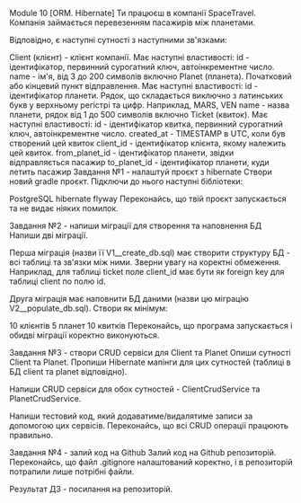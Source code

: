 Module 10 [ORM. Hibernate]
Ти працюєш в компанії SpaceTravel. Компанія займається перевезенням пасажирів між планетами.

Відповідно, є наступні сутності з наступними зв'язками:

Client (клієнт) - клієнт компанії. Має наступні властивості:
id - ідентифікатор, первинний сурогатний ключ, автоінкрементне число.
name - ім'я, від 3 до 200 символів включно
Planet (планета). Початковий або кінцевий пункт відправлення. Має наступні властивості:
id - ідентифікатор планети. Рядок, що складається виключно з латинських букв у верхньому регістрі та цифр. Наприклад, MARS, VEN
name - назва планети, рядок від 1 до 500 символів включно
Ticket (квиток). Має наступні властивості:
id - ідентифікатор квитка, первинний сурогатний ключ, автоінкрементне число.
created_at - TIMESTAMP в UTC, коли був створений цей квиток
client_id - ідентифікатор клієнта, якому належить цей квиток.
from_planet_id - ідентифікатор планети, звідки відправляється пасажир
to_planet_id - ідентифікатор планети, куди летить пасажир
Завдання №1 - налаштуй проєкт з hibernate
Створи новий gradle проєкт. Підключи до нього наступні бібліотеки:

PostgreSQL
hibernate
flyway
Переконайсь, що твій проєкт запускається та не видає ніяких помилок.

Завдання №2 - напиши міграції для створення та наповнення БД
Напиши дві міграції.

Перша міграція (назви її V1__create_db.sql) має створити структуру БД - всі таблиці та зв'язки між ними. Зверни увагу на коректні обмеження. Наприклад, для таблиці ticket поле client_id має бути як foreign key для таблиці client по полю id.

Друга міграція має наповнити БД даними (назви цю міграцію V2__populate_db.sql). Створи як мінімум:

10 клієнтів
5 планет
10 квитків
Переконайсь, що програма запускається і обидві міграції коректно виконуються.

Завдання №3 - створи CRUD сервіси для Client та Planet
Опиши сутності Client та Planet. Пропиши Hibernate мапінги для цих сутностей (таблиці в БД client та planet відповідно).

Напиши CRUD сервіси для обох сутностей - ClientCrudService та PlanetCrudService.

Напиши тестовий код, який додаватиме/видалятиме записи за допомогою цих сервісів. Переконайсь, що всі CRUD операції працюють правильно.

Завдання №4 - залий код на Github
Залий код на Github репозиторій. Переконайсь, що файл .gitignore налаштований коректно, і в репозиторій потрапили лише потрібні файли.

Результат ДЗ - посилання на репозиторій.
